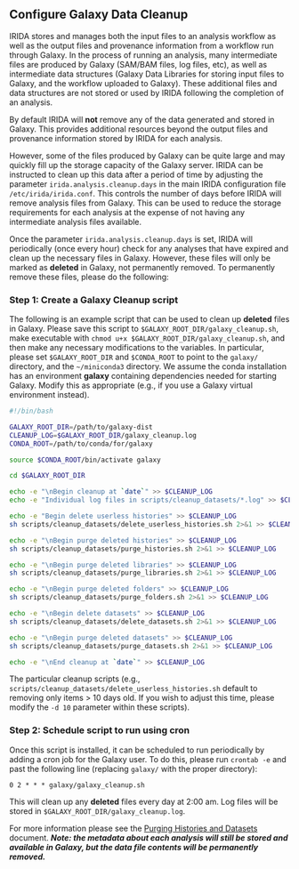 Configure Galaxy Data Cleanup
-----------------------------

IRIDA stores and manages both the input files to an analysis workflow as well as the output files and provenance information from a workflow run through Galaxy.  In the process of running an analysis, many intermediate files are produced by Galaxy (SAM/BAM files, log files, etc), as well as intermediate data structures (Galaxy Data Libraries for storing input files to Galaxy, and the workflow uploaded to Galaxy).  These additional files and data structures are not stored or used by IRIDA following the completion of an analysis.

By default IRIDA will **not** remove any of the data generated and stored in Galaxy.  This provides additional resources beyond the output files and provenance information stored by IRIDA for each analysis.

However, some of the files produced by Galaxy can be quite large and may quickly fill up the storage capacity of the Galaxy server.  IRIDA can be instructed to clean up this data after a period of time by adjusting the parameter `irida.analysis.cleanup.days` in the main IRIDA configuration file `/etc/irida/irida.conf`.  This controls the number of days before IRIDA will remove analysis files from Galaxy.  This can be used to reduce the storage requirements for each analysis at the expense of not having any intermediate analysis files available.

Once the parameter `irida.analysis.cleanup.days` is set, IRIDA will periodically (once every hour) check for any analyses that have expired and clean up the necessary files in Galaxy.  However, these files will only be marked as **deleted** in Galaxy, not permanently removed.  To permanently remove these files, please do the following:

### Step 1: Create a Galaxy Cleanup script

The following is an example script that can be used to clean up **deleted** files in Galaxy.  Please save this script to `$GALAXY_ROOT_DIR/galaxy_cleanup.sh`, make executable with `chmod u+x $GALAXY_ROOT_DIR/galaxy_cleanup.sh`, and then make any necessary modifications to the variables.  In particular, please set `$GALAXY_ROOT_DIR` and `$CONDA_ROOT` to point to the `galaxy/` directory, and the `~/miniconda3` directory. We assume the conda installation has an environment **galaxy** containing dependencies needed for starting Galaxy.  Modify this as appropriate (e.g., if you use a Galaxy virtual environment instead).

```bash
#!/bin/bash

GALAXY_ROOT_DIR=/path/to/galaxy-dist
CLEANUP_LOG=$GALAXY_ROOT_DIR/galaxy_cleanup.log
CONDA_ROOT=/path/to/conda/for/galaxy

source $CONDA_ROOT/bin/activate galaxy

cd $GALAXY_ROOT_DIR

echo -e "\nBegin cleanup at `date`" >> $CLEANUP_LOG
echo -e "Individual log files in scripts/cleanup_datasets/*.log" >> $CLEANUP_LOG

echo -e "Begin delete userless histories" >> $CLEANUP_LOG
sh scripts/cleanup_datasets/delete_userless_histories.sh 2>&1 >> $CLEANUP_LOG

echo -e "\nBegin purge deleted histories" >> $CLEANUP_LOG
sh scripts/cleanup_datasets/purge_histories.sh 2>&1 >> $CLEANUP_LOG

echo -e "\nBegin purge deleted libraries" >> $CLEANUP_LOG
sh scripts/cleanup_datasets/purge_libraries.sh 2>&1 >> $CLEANUP_LOG

echo -e "\nBegin purge deleted folders" >> $CLEANUP_LOG
sh scripts/cleanup_datasets/purge_folders.sh 2>&1 >> $CLEANUP_LOG

echo -e "\nBegin delete datasets" >> $CLEANUP_LOG
sh scripts/cleanup_datasets/delete_datasets.sh 2>&1 >> $CLEANUP_LOG

echo -e "\nBegin purge deleted datasets" >> $CLEANUP_LOG
sh scripts/cleanup_datasets/purge_datasets.sh 2>&1 >> $CLEANUP_LOG

echo -e "\nEnd cleanup at `date`" >> $CLEANUP_LOG
```

The particular cleanup scripts (e.g., `scripts/cleanup_datasets/delete_userless_histories.sh` default to removing only items > 10 days old. If you wish to adjust this time, please modify the `-d 10` parameter within these scripts).

### Step 2: Schedule script to run using cron

Once this script is installed, it can be scheduled to run periodically by adding a cron job for the Galaxy user.  To do this, please run `crontab -e` and past the following line (replacing `galaxy/` with the proper directory):

```
0 2 * * * galaxy/galaxy_cleanup.sh
```

This will clean up any **deleted** files every day at 2:00 am.  Log files will be stored in `$GALAXY_ROOT_DIR/galaxy_cleanup.log`.

For more information please see the [Purging Histories and Datasets](https://galaxyproject.org/admin/config/performance/purge-histories-and-datasets/) document.  ***Note: the metadata about each analysis will still be stored and available in Galaxy, but the data file contents will be permanently removed.***
